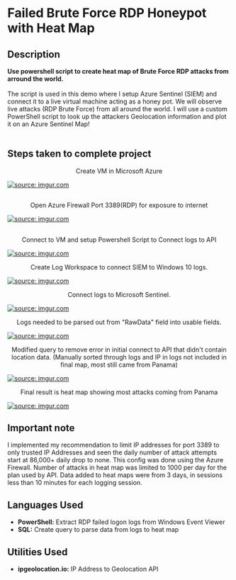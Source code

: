 # Failed Brute Force RDP Honeypot with Heat Map


<h2>Description</h2>
<b>Use powershell script to create heat map of Brute Force RDP attacks from arround the world.
</b>
<br />
<br />
The script is used in this demo where I setup Azure Sentinel (SIEM) and connect it to a live virtual machine acting as a honey pot.
We will observe live attacks (RDP Brute Force) from all around the world. I will use a custom PowerShell script to
look up the attackers Geolocation information and plot it on an Azure Sentinel Map!
<br />
<br />

<h2>Steps taken to complete project
</h2>


<p align="center">
Create VM in Microsoft Azure
  
  <a href="https://imgur.com/KxgStxS"><img src="https://i.imgur.com/KxgStxS.jpg" title="source: imgur.com" /></a>
</p>

<h2>
</h2>


<p align="center">
Open Azure Firewall Port 3389(RDP) for exposure to internet
  
  <a href="https://imgur.com/4A03ZK4"><img src="https://i.imgur.com/4A03ZK4.jpg" title="source: imgur.com" /></a>
</p>

<h2>
</h2>

<p align="center">
Connect to VM and setup Powershell Script to Connect logs to API
  
  <a href="https://imgur.com/Qi9Ckou"><img src="https://i.imgur.com/Qi9Ckou.png" title="source: imgur.com" /></a>
</p>

<p align="center">
Create Log Workspace to connect SIEM to Windows 10 logs.
  
  <a href="https://imgur.com/4A03ZK4"><img src="https://i.imgur.com/4A03ZK4.jpg" title="source: imgur.com" /></a>
</p>

<p align="center">
Connect logs to Microsoft Sentinel.
  
  <a href="https://imgur.com/pakVli6"><img src="https://i.imgur.com/pakVli6.png" title="source: imgur.com" /></a>
</p>

<p align="center">
Logs needed to be parsed out from "RawData" field into usable fields.
  
  <a href="https://imgur.com/Mpy8uRA"><img src="https://i.imgur.com/Mpy8uRA.jpg" title="source: imgur.com" /></a>
</p>

<p align="center">
Modified query to remove error in initial connect to API that didn't contain location data. (Manually sorted through logs and IP in logs not included in final map, most still came from Panama)
  
  <a href="https://imgur.com/SOvxlQp"><img src="https://i.imgur.com/SOvxlQp.jpg" title="source: imgur.com" /></a>
</p>

<p align="center">
Final result is heat map showing most attacks coming from Panama
  
  <a href="https://imgur.com/BkeaCJP"><img src="https://i.imgur.com/BkeaCJP.jpg" title="source: imgur.com" /></a>
</p>

<h2>Important note</h2>
I implemented my recommendation to limit IP addresses for port 3389 to only trusted IP Addresses and seen the daily number of attack attempts start at 86,000+ daily drop to none.  This config was done using the Azure Firewall. Number of attacks in heat map was limited to 1000 per day for the plan used by API.  Data added to heat maps were from 3 days, in sessions less than 10 minutes for each logging session.

<h2>Languages Used</h2>

- <b>PowerShell:</b> Extract RDP failed logon logs from Windows Event Viewer
- <b>SQL:</b> Create query to parse data from logs to heat map

<h2>Utilities Used</h2>

- <b>ipgeolocation.io:</b> IP Address to Geolocation API


